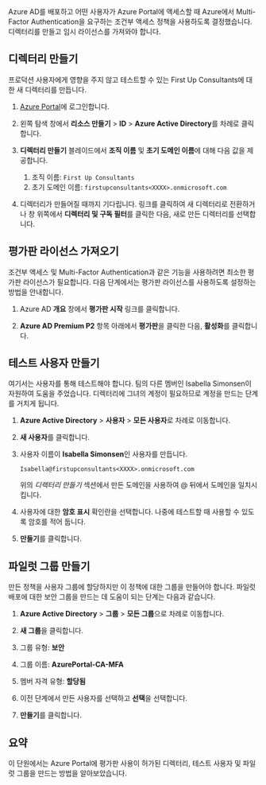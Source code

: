 Azure AD를 배포하고 어떤 사용자가 Azure Portal에 액세스할 때 Azure에서 Multi-Factor Authentication을 요구하는 조건부 액세스 정책을 사용하도록 결정했습니다. 디렉터리를 만들고 임시 라이선스를 가져와야 합니다.

## <a name="create-a-directory"></a>디렉터리 만들기
프로덕션 사용자에게 영향을 주지 않고 테스트할 수 있는 First Up Consultants에 대한 새 디렉터리를 만듭니다.

1. [Azure Portal](https://portal.azure.com/?azure-portal=true)에 로그인합니다.

1. 왼쪽 탐색 창에서 **리소스 만들기** > **ID** > **Azure Active Directory**를 차례로 클릭합니다.

1. **디렉터리 만들기** 블레이드에서 **조직 이름** 및 **초기 도메인 이름**에 대해 다음 값을 제공합니다.

   1. 조직 이름: `First Up Consultants`
   1. 초기 도메인 이름: `firstupconsultants<XXXX>.onmicrosoft.com`

1. 디렉터리가 만들어질 때까지 기다립니다. 링크를 클릭하여 새 디렉터리로 전환하거나 창 위쪽에서 **디렉터리 및 구독 필터**를 클릭한 다음, 새로 만든 디렉터리를 선택합니다.

## <a name="get-trial-licenses"></a>평가판 라이선스 가져오기

조건부 액세스 및 Multi-Factor Authentication과 같은 기능을 사용하려면 최소한 평가판 라이선스가 필요합니다. 다음 단계에서는 평가판 라이선스를 사용하도록 설정하는 방법을 안내합니다.

1. Azure AD **개요** 창에서 **평가판 시작** 링크를 클릭합니다.

1. **Azure AD Premium P2** 항목 아래에서 **평가판**을 클릭한 다음, **활성화**를 클릭합니다.

## <a name="create-a-test-user"></a>테스트 사용자 만들기

여기서는 사용자를 통해 테스트해야 합니다. 팀의 다른 멤버인 Isabella Simonsen이 자원하여 도움을 주었습니다. 디렉터리에 그녀의 계정이 필요하므로 계정을 만드는 단계를 거치게 됩니다.

1. **Azure Active Directory** > **사용자** > **모든 사용자**로 차례로 이동합니다.

1. **새 사용자**를 클릭합니다.

1. 사용자 이름이 **Isabella Simonsen**인 사용자를 만듭니다.

   `Isabella@firstupconsultants<XXXX>.onmicrosoft.com`

   위의 *디렉터리 만들기* 섹션에서 만든 도메인을 사용하여 @ 뒤에서 도메인을 일치시킵니다.

1. 사용자에 대한 **암호 표시** 확인란을 선택합니다. 나중에 테스트할 때 사용할 수 있도록 암호를 적어 둡니다.

1. **만들기**를 클릭합니다.

## <a name="create-a-pilot-group"></a>파일럿 그룹 만들기

만든 정책을 사용자 그룹에 할당하지만 이 정책에 대한 그룹을 만들어야 합니다. 파일럿 배포에 대한 보안 그룹을 만드는 데 도움이 되는 단계는 다음과 같습니다.

1. **Azure Active Directory** > **그룹** > **모든 그룹**으로 차례로 이동합니다.

1. **새 그룹**을 클릭합니다.

1. 그룹 유형: **보안**

1. 그룹 이름: **AzurePortal-CA-MFA**

1. 멤버 자격 유형: **할당됨**

1. 이전 단계에서 만든 사용자를 선택하고 **선택**을 선택합니다.

1. **만들기**를 클릭합니다.

## <a name="summary"></a>요약

이 단원에서는 Azure Portal에 평가판 사용이 허가된 디렉터리, 테스트 사용자 및 파일럿 그룹을 만드는 방법을 알아보았습니다.
